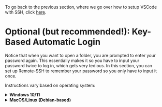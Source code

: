 To go back to the previous section, where we go over how to setup VSCode with SSH, click [here](../installation-and-setup/).

# Optional (but recommended!): Key-Based Automatic Login

Notice that when you want to open a folder, you are prompted to enter your password again. This essentially makes it so you have to input your password twice to log in, which gets very tedious. In this section, you can set up Remote-SSH to remember your password so you only have to input it once.

Instructions vary based on operating system:

<details>
<summary><b>Windows 10/11</b></summary>

In order to set up key based login with SSH, we will first have to install an SSH client.

> NOTE: Steps 1-3 are for users who are on Windows 10. If you are on Windows 11, you can skip steps 1-3 and start from step 4.

1. Go to the Start Menu and search for "Add an Optional Feature"
2. Click "Add a feature"
3. Search for OpenSSH Server and install

<p align="center">
    <img src="images/openssh.gif" alt="Installing SSH client on Windows">
</p>

Now, we will generate something called a public/private key pair, which we will use to log into the class server.

4. Open a PowerShell terminal by pressing (Windows Key + R) which opens the "Run" application, and then type in `powershell` which opens a PowerShell terminal.
5. Run the following command:

``` ssh-keygen ```

The output should be the following:
```
Generating public/private rsa key pair.
Enter file in which to save the key [your path here]:
```

The name of the file can be whatever you want it to be, and you can simply press `Enter` if you wish to use the default path.

Now, you will be prompted with this:

```
Enter passphrase (empty for no passphrase):
```

**If you want to log in automatically without entering a password, then do not enter a passphrase**. This will require you to enter your passphrase every time you want to log in, which defeats the purpose of automatically logging in with your public/private key pair. Press Enter twice to proceed without entering a passphrase.

<p align="center">
    <img src="images/keygen.gif" alt="Using powershell to generate ssh key">
</p>

6. Run the following command, substituting `{COURSE ADDRESS HERE}` with the name of the server you want to connect to. For example, if I wanted to connect to the CS010B server, I would use `jcand014@cs010b.cs.ucr.edu`

```
type "$env:USERPROFILE\.ssh\id_rsa.pub" | ssh {COURSE ADDRESS HERE} "cat >> .ssh/authorized_keys" 
```

You will be prompted to log into the server with your password. After this, you will be able to log onto this class server without needing to enter your password.

<p align="center">
    <img src="images/keylink.gif" alt="Linking key to remote server with powershell command">
</p>

</details>

<details>
<summary><b>MacOS/Linux (Debian-based)</b></summary>
We will generate something called a public/private key pair, which we will use to log into Remote-SSH.

1. Open a *local* terminal on your Mac by pressing `Cmd + Space` and typing in "Terminal", or if on Linux, open a terminal with `Ctrl + Alt + T` and run the following command:

```
ssh-keygen
```

The output should be the following:
```
Generating public/private rsa key pair.
Enter file in which to save the key [your path here]:
```
For this tutorial, we will keep this field empty, so press `Enter`, and the generated key will be saved in the default location. If you wish to save your key in a non-default location, you may do that.

Now, you will be prompted with this:

```
Enter passphrase (empty for no passphrase):
```

**Do not enter a passphrase**. This will require you to enter your passphrase every time you want to log in, which defeats the purpose of automatically logging in with your public/private key pair. Press Enter twice to proceed without entering a passphrase. Note that there is a tradeoff between security and convenience with this method, as anyone with access with your device will be able to log into UCR servers.

2. Run the following command, substituting `[YOUR NET ID HERE]` with your UCR NetID, and `[YOUR CLASS SERVER]` with the class server you wish to use:

```
ssh-copy-id [YOUR NET ID HERE]@[YOUR CLASS SERVER].cs.ucr.edu
```

For example, if my NetID is jcand014, and I wish to connect to the CS010B server, then I would run:

```
ssh-copy-id jcand014@cs010b.cs.ucr.edu
```

You will be prompted to log in after running this command.

> Note: If you wish to save your key to a different, non-default path, you can specify it in this command by using `ssh-copy-id -i your/key/path/here [YOUR NET ID HERE]@[YOUR CLASS SERVER].cs.ucr.edu` instead.

Now, the next time you SSH into your class server, you will not be prompted for a password.

</details>

